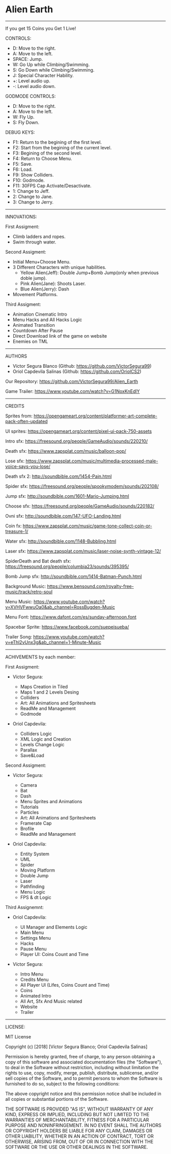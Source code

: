 ﻿# Alien Earth
_____________

If you get 15 Coins you Get 1 Live!

CONTROLS:
- D: Move to the right.
- A: Move to the left.
- SPACE: Jump.
- W: Go Up while Climbing/Swimming.
- S: Go Down while Climbing/Swimming.
- J: Special Character Hability.
- +: Level audio up.
- -: Level audio down.

GODMODE CONTROLS:
- D: Move to the right.
- A: Move to the left.
- W: Fly Up.
- S: Fly Down.

DEBUG KEYS:
- F1: Return to the begining of the first level.
- F2: Start from the begining of the current level.
- F3: Begining of the second level.
- F4: Return to Choose Menu.
- F5: Save.
- F6: Load.
- F9: Show Colliders.
- F10: Godmode.
- F11: 30FPS Cap Activate/Desactivate.
- 1: Change to Jeff.
- 2: Change to Jane.
- 3: Change to Jerry.

____________
INNOVATIONS:

First Assigment:

- Climb ladders and ropes.
- Swim through water.

Second Assigment:

- Initial Menu+Choose Menu.
- 3 Different Characters with unique habilities.
    - Yellow Alien(Jeff): Double Jump+Bomb Jump(only when previous doble jump).
    - Pink Alien(Jane): Shoots Laser.
    - Blue Alien(Jerry): Dash
- Movement Platforms.

Third Assigment:

- Animation Cinematic Intro
- Menu Hacks and All Hacks Logic
- Animated Transition
- Countdown After Pause
- Direct Download link of the game on website
- Enemies on TML
_____________
AUTHORS
- Víctor Segura Blanco (Github: https://github.com/VictorSegura99)
- Oriol Capdevila Salinas (Github: https://github.com/OriolCS2)

Our Repository: https://github.com/VictorSegura99/Alien_Earth

Game Trailer: https://www.youtube.com/watch?v=G1NoxKnEdlY
_____________
CREDITS

Sprites from: https://opengameart.org/content/platformer-art-complete-pack-often-updated

UI sprites: https://opengameart.org/content/pixel-ui-pack-750-assets

Intro sfx: https://freesound.org/people/GameAudio/sounds/220210/

Death sfx: https://www.zapsplat.com/music/balloon-pop/

Lose sfx: https://www.zapsplat.com/music/multimedia-processed-male-voice-says-you-lose/

Death sfx 2: http://soundbible.com/1454-Pain.html

Spider sfx: https://freesound.org/people/spookymodem/sounds/202108/

Jump sfx: http://soundbible.com/1601-Mario-Jumping.html

Choose sfx: https://freesound.org/people/GameAudio/sounds/220182/

Ovni sfx: http://soundbible.com/147-UFO-Landing.html

Coin fx: https://www.zapsplat.com/music/game-tone-collect-coin-or-treasure-1/

Water sfx: http://soundbible.com/1148-Bubbling.html

Laser sfx: https://www.zapsplat.com/music/laser-noise-synth-vintage-12/

SpiderDeath and Bat death sfx: https://freesound.org/people/columbia23/sounds/395395/

Bomb Jump sfx: http://soundbible.com/1414-Batman-Punch.html

Background Music: https://www.bensound.com/royalty-free-music/track/retro-soul

Menu Music: https://www.youtube.com/watch?v=XVHVFwwuOa0&ab_channel=RossBugden-Music

Menu Font: https://www.dafont.com/es/sunday-afternoon.font

Spacebar Sprite: https://www.facebook.com/suepeisueba/

Trailer Song: https://www.youtube.com/watch?v=eThl2vUnx3g&ab_channel=1-Minute-Music
_____________
ACHIVEMENTS by each member:

First Assigment:

- Víctor Segura:
    - Maps Creation in Tiled
    - Maps 1 and 2 Levels Desing
    - Colliders 
    - Art: All Animations and Spritesheets
    - ReadMe and Management 
    - Godmode

- Oriol Capdevila:
    - Colliders Logic
    - XML Logic and Creation
    - Levels Change Logic
    - Parallax
    - Save&Load

Second Assigment:

- Víctor Segura:
    - Camera
    - Bat
    - Dash
    - Menu Sprites and Animations
    - Tutorials
    - Particles
    - Art: All Animations and Spritesheets
    - Framerate Cap
    - Brofile
    - ReadMe and Management 

- Oriol Capdevila:
    - Entity System
    - UML
    - Spider
    - Moving Platform
    - Double Jump
    - Laser
    - Pathfinding
    - Menu Logic
    - FPS & dt Logic

Third Assignemnt:

- Oriol Capdevila:
    - UI Manager and Elements Logic
    - Main Menu
    - Settings Menu
    - Hacks
    - Pause Menu
    - Player UI: Coins Count and Time

- Víctor Segura:
    - Intro Menu
    - Credits Menu
    - All Player UI (Lifes, Coins Count and Time)
    - Coins
    - Animated Intro
    - All Art, Sfx And Music related
    - Website
    - Trailer

_____________
LICENSE:

MIT License

Copyright (c) [2018] [Víctor Segura Blanco; Oriol Capdevila Salinas]

Permission is hereby granted, free of charge, to any person obtaining a copy
of this software and associated documentation files (the "Software"), to deal
in the Software without restriction, including without limitation the rights
to use, copy, modify, merge, publish, distribute, sublicense, and/or sell
copies of the Software, and to permit persons to whom the Software is
furnished to do so, subject to the following conditions:

The above copyright notice and this permission notice shall be included in all
copies or substantial portions of the Software.

THE SOFTWARE IS PROVIDED "AS IS", WITHOUT WARRANTY OF ANY KIND, EXPRESS OR
IMPLIED, INCLUDING BUT NOT LIMITED TO THE WARRANTIES OF MERCHANTABILITY,
FITNESS FOR A PARTICULAR PURPOSE AND NONINFRINGEMENT. IN NO EVENT SHALL THE
AUTHORS OR COPYRIGHT HOLDERS BE LIABLE FOR ANY CLAIM, DAMAGES OR OTHER
LIABILITY, WHETHER IN AN ACTION OF CONTRACT, TORT OR OTHERWISE, ARISING FROM,
OUT OF OR IN CONNECTION WITH THE SOFTWARE OR THE USE OR OTHER DEALINGS IN THE
SOFTWARE.
